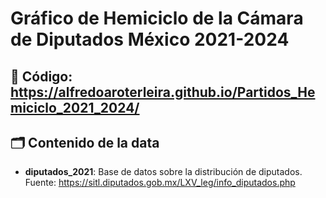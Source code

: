 # Gráfico de Hemiciclo de la Cámara de Diputados México 2021-2024

## 🔗 Código: https://alfredoaroterleira.github.io/Partidos_Hemiciclo_2021_2024/

## 🗂️ Contenido de la data
- **diputados_2021**: Base de datos sobre la distribución de diputados.
  Fuente: https://sitl.diputados.gob.mx/LXV_leg/info_diputados.php
